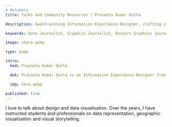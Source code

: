 ```yaml
---
# Metadata
title: Talks and Community Resources | Prasanta Kumar Dutta

description: Award-winning Information Experience Designer, crafting visual stories with data and solving problems in an aesthetically pleasing way.

keywords: Data Journalist, Graphics Journalist, Reuters Graphics Journalist, Data Visualisation Developer, Data Visualization Developer, Narrative Cartographer, User Interface Designer, User Experience Designer, Communication Designer, Data Storyteller, Information Designer, Graphic Designer, Art Director, User-centered design, UX, UI, Data Artist, Web Designer, Web Developer, Front-end Web Developer, Photographer, Traveller, Creative writer, Electronics and Communication Engineer, National Institute of Design, National Institute of Technology Durgapur, Prasanta, PrasantaKrDutta, Prasanta Kumar Dutta, Prasanta KrDutta, pkddapacific, pkd.dapacific, pkd_da_pacific, daPacific.

image: share.webp

type: page

intro:
  hed: Prasanta Kumar Dutta

  dek: Prasanta Kumar Dutta is an Information Experience Designer from India, working at the intersection of design, coding, and journalism at Reuters. With a background in engineering and design, he crafts data-driven pieces that help narrate important stories visually. Several of his work has been recognized with numerous awards. He also teaches and talks about data visualization, narrative cartography, and design at eminent institutes across&nbsp;India.

  img: hero.webp

published: true
---
```

<script>
  import Container from '$lib/components/ui/Container/index.svelte';
  import LinkButton from '$lib/components/ui/LinkButton/index.svelte';
  import List from '$lib/components/custom/community/List/index.svelte';
  import ParallaxHero from '$lib/components/ui/ParallaxHero/index.svelte';
  import ReferralCard from '$lib/components/ui/ReferralCard/index.svelte';

  import talks from '/src/contents/data/talks.csv';
  import teachings from '/src/contents/data/teachings.csv';
  import resources from '/src/contents/data/resources.csv';
</script>

<ParallaxHero img='/media/hero-community.webp'/>

<Container width=md>

<p style="margin-block-start: var(--space-l)">
  I love to talk about design and data visualisation. Over the years, I have instructed students and professionals on data representation, geographic visualisation and visual storytelling.
</p>

</Container>

<Container width=md style="text-align: center; margin-top: var(--space-m); margin-bottom: var(--space-l);">

 <LinkButton solid="{true}"  url="https://topmate.io/prasanta_kumar_dutta" label="Schedule a call" />

 </Container>

<div style="max-width: calc(0.85 * var(--md)); margin: auto;">

<List title='Talks and Workshops' content={talks}/>

<List title='In the classroom' content={teachings}/>

</div>

<Container width=md style="text-align: center;">
<ReferralCard  url="https://medium.com/diarium-da-pacific/showcasing-brilliance-2fe5fa976b5b" image="/media/teachings.webp" title="Showcasing Brilliance" description="A curation of data visualisation projects from my students"/>
</Container>

<List title='Resources and Tools' content={resources}/>
